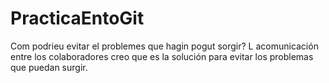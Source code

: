 # PracticaEntoGit
Com podrieu evitar el problemes que hagin pogut sorgir?
L acomunicación entre los colaboradores creo que es la solución para evitar los problemas que puedan surgir.
